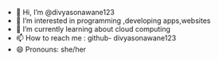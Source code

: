 - 👋 Hi, I’m @divyasonawane123
- 👀 I’m interested in programming ,developing apps,websites
- 🌱 I’m currently learning about cloud computing
- 📫 How to reach me : github- divyasonawane123
- 😄 Pronouns: she/her

<!---
divyasonawane123/divyasonawane123 is a ✨ special ✨ repository because its `README.md` (this file) appears on your GitHub profile.
You can click the Preview link to take a look at your changes.
--->
